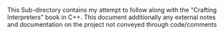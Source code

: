 This Sub-directory contains my attempt to follow along with the "Crafting Interpreters" book in C++. This document additionally any external notes and documentation on the project not conveyed through code/comments